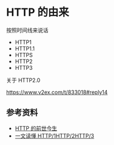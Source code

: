 # HTTP 的由来

按照时间线来说话

-   HTTP1
-   HTTP1.1
-   HTTPS
-   HTTP2
-   HTTP3

关于 HTTP2.0

https://www.v2ex.com/t/833018#reply14

## 参考资料

-   [HTTP 的前世今生](https://coolshell.cn/articles/19840.html)
-   [一文读懂 HTTP/1HTTP/2HTTP/3](https://mp.weixin.qq.com/s?__biz=MjM5ODYwMjI2MA==&mid=2649745237&idx=1&sn=4d7e63360c3b4a95a5cf0dfe17cb84dc&chksm=bed3742e89a4fd38f923d60ee6293db8d2460f14113e0288097a06b0f522df052c7f4fab1cc8&mpshare=1&scene=1&srcid=&sharer_sharetime=1578911899073&sharer_shareid=778ad5bf3b27e0078eb105d7277263f6#rd)
